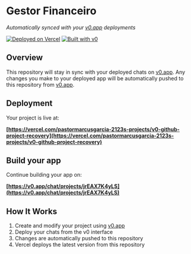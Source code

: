 # Gestor Financeiro

*Automatically synced with your [v0.app](https://v0.app) deployments*

[![Deployed on Vercel](https://img.shields.io/badge/Deployed%20on-Vercel-black?style=for-the-badge&logo=vercel)](https://vercel.com/pastormarcusgarcia-2123s-projects/v0-github-project-recovery)
[![Built with v0](https://img.shields.io/badge/Built%20with-v0.app-black?style=for-the-badge)](https://v0.app/chat/projects/jrEAX7K4yLS)

## Overview

This repository will stay in sync with your deployed chats on [v0.app](https://v0.app).
Any changes you make to your deployed app will be automatically pushed to this repository from [v0.app](https://v0.app).

## Deployment

Your project is live at:

**[https://vercel.com/pastormarcusgarcia-2123s-projects/v0-github-project-recovery](https://vercel.com/pastormarcusgarcia-2123s-projects/v0-github-project-recovery)**

## Build your app

Continue building your app on:

**[https://v0.app/chat/projects/jrEAX7K4yLS](https://v0.app/chat/projects/jrEAX7K4yLS)**

## How It Works

1. Create and modify your project using [v0.app](https://v0.app)
2. Deploy your chats from the v0 interface
3. Changes are automatically pushed to this repository
4. Vercel deploys the latest version from this repository
